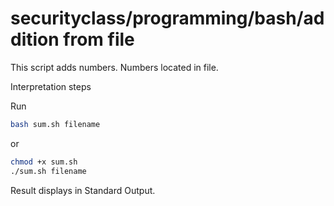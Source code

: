 # securityclass/programming/bash/addition from file
This script adds numbers. Numbers located in file.

Interpretation steps

Run
```bash
bash sum.sh filename
```
or
```bash
chmod +x sum.sh
./sum.sh filename
```
Result displays in Standard Output.